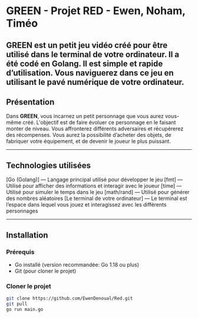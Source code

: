 # GREEN - Projet RED - Ewen, Noham, Timéo

**GREEN** est un petit jeu vidéo créé pour être utilisé dans le terminal de votre ordinateur. Il a été codé en Golang. Il est simple et rapide d’utilisation. Vous naviguerez dans ce jeu en utilisant le pavé numérique de votre ordinateur.
---

## Présentation

Dans **GREEN**, vous incarnez un petit personnage que vous aurez vous-même créé. L'objectif est de faire évoluer ce personnage en le faisant monter de niveau. Vous affronterez différents adversaires et récupérerez des récompenses. Vous aurez la possibilité d’acheter des objets, de fabriquer votre équipement, et de devenir le joueur le plus puissant.

---

## Technologies utilisées

[Go (Golang)] — Langage principal utilisé pour développer le jeu
[fmt] — Utilisé pour afficher des informations et interagir avec le joueur
[time] — Utilisé pour simuler le temps dans le jeu
[math/rand] — Utilisé pour générer des nombres aléatoires
[Le terminal de votre ordinateur] — Le terminal est l’espace dans lequel vous jouez et interagissez avec les différents personnages

---

## Installation

### Prérequis

- Go installé (version recommandée: Go 1.18 ou plus)
- Git (pour cloner le projet)

### Cloner le projet

```bash
git clone https://github.com/EwenDenoual/Red.git
git pull
go run main.go
